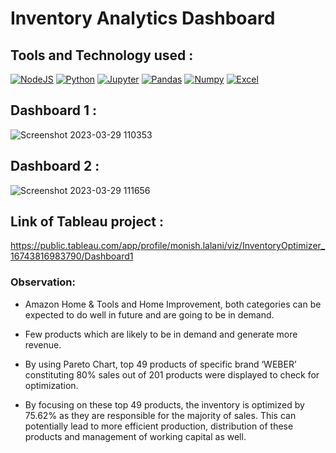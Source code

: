 # Inventory Analytics Dashboard

## Tools and Technology used :

<a href="https://www.tableau.com/" rel="nofollow"><img alt="NodeJS" src="https://img.shields.io/badge/Tableau-E97627?style=for-the-badge&logo=Tableau&logoColor=white" data-canonical-src="https://img.shields.io/badge/Tableau-E97627?style=for-the-badge&logo=Tableau&logoColor=white" style="max-width: 100%;"/></a>
[![Python](https://img.shields.io/badge/Python-FFD43B?style=for-the-badge&logo=python&logoColor=blue)](https://img.shields.io/badge/Python-FFD43B?style=for-the-badge&logo=python&logoColor=blue) [![Jupyter](https://img.shields.io/badge/-Jupyter-f5841f?style=for-the-badge)](https://img.shields.io/badge/-Jupyter-f5841f?style=for-the-badge) [![Pandas](https://img.shields.io/badge/Pandas-2C2D72?style=for-the-badge&logo=pandas&logoColor=white)](https://img.shields.io/badge/Pandas-2C2D72?style=for-the-badge&logo=pandas&logoColor=white) [![Numpy](https://img.shields.io/badge/Numpy-777BB4?style=for-the-badge&logo=numpy&logoColor=white)](https://img.shields.io/badge/Numpy-777BB4?style=for-the-badge&logo=numpy&logoColor=white) 
<a href="https://www.microsoft.com/en-in/microsoft-365/excel" rel="nofollow"><img alt="Excel" src="https://img.shields.io/badge/Microsoft_Excel-217346?style=for-the-badge&logo=microsoft-excel&logoColor=white" data-canonical-src="https://img.shields.io/badge/Microsoft_Excel-217346?style=for-the-badge&logo=microsoft-excel&logoColor=white" style="max-width: 100%;"/></a>



## Dashboard 1 : 
![Screenshot 2023-03-29 110353](https://user-images.githubusercontent.com/84577478/228436213-9f390ebf-1e4b-4e51-8d12-b43e092bccef.png)
## Dashboard 2 : 
![Screenshot 2023-03-29 111656](https://user-images.githubusercontent.com/84577478/228438235-5109c39b-ff53-48f7-8733-8408dc075403.png)




## Link of Tableau project : 
https://public.tableau.com/app/profile/monish.lalani/viz/InventoryOptimizer_16743816983790/Dashboard1

### Observation:

- Amazon Home & Tools and Home Improvement, both categories can be expected to do well in future and are going to be in demand. 

- Few products which are likely to be in demand and generate more revenue. 

- By using Pareto Chart, top 49 products of specific brand ‘WEBER’ constituting 80% sales out of 201 products were displayed to check for optimization. 

- By focusing on these top 49 products, the inventory is optimized by 75.62% as they are responsible for the majority of sales. This can potentially lead to more efficient production, distribution of these products and management of working capital as well.


